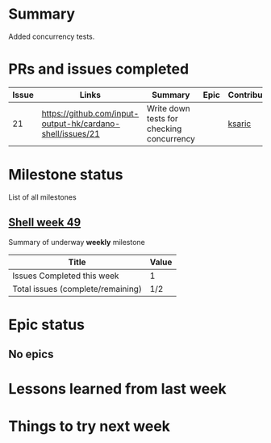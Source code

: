 # Summary

Added concurrency tests.

# PRs and issues completed

| Issue | Links                                                       | Summary                                                            | Epic | Contributors      | Started    | Finished   | Comments      |
|-------|-------------------------------------------------------------|--------------------------------------------------------------------|------|-------------------|------------|------------|---------------|
|   21  | https://github.com/input-output-hk/cardano-shell/issues/21  | Write down tests for checking concurrency |  | [ksaric](https://github.com/ksaric) |  |  | UsingDejaFu |

# Milestone status

List of all milestones

## [Shell week 49](https://github.com/input-output-hk/cardano-shell/milestone/1) 

Summary of underway **weekly** milestone

| Title                             | Value      |
|-----------------------------------|------------|
| Issues Completed this week        | 1          |
| Total issues (complete/remaining) | 1/2        |

# Epic status

## No epics

# Lessons learned from last week

# Things to try next week

